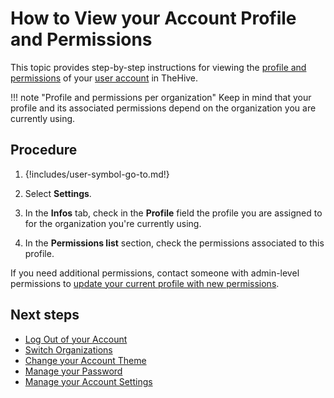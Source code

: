 # How to View your Account Profile and Permissions

This topic provides step-by-step instructions for viewing the [profile and permissions](../administration/profiles/about-profiles.md) of your [user account](../user-guides/organization/configure-organization/manage-user-accounts/about-user-accounts.md) in TheHive.

!!! note "Profile and permissions per organization"
    Keep in mind that your profile and its associated permissions depend on the organization you are currently using.

<h2>Procedure</h2>

1. {!includes/user-symbol-go-to.md!}

2. Select **Settings**.

3. In the **Infos** tab, check in the **Profile** field the profile you are assigned to for the organization you're currently using.

4. In the **Permissions list** section, check the permissions associated to this profile.

If you need additional permissions, contact someone with admin-level permissions to [update your current profile with new permissions](../administration/profiles/add-remove-permissions-from-a-profile.md).

<h2>Next steps</h2>

* [Log Out of your Account](log-out.md)
* [Switch Organizations](switch-organizations.md)
* [Change your Account Theme](change-account-theme.md)
* [Manage your Password](manage-password.md)
* [Manage your Account Settings](manage-user-settings.md)